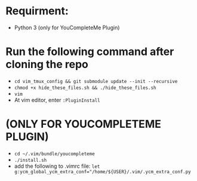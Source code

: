 # Requirment:
- Python 3 (only for YouCompleteMe Plugin)

# Run the following command after cloning the repo
- `cd vim_tmux_config && git submodule update --init --recursive`
- `chmod +x hide_these_files.sh && ./hide_these_files.sh`
- `vim`
- At vim editor, enter `:PluginInstall`

# (ONLY FOR YOUCOMPLETEME PLUGIN)
- `cd ~/.vim/bundle/youcompleteme`
- `./install.sh`
- add the following to .vimrc file: `let g:ycm_global_ycm_extra_conf="/home/${USER}/.vim/.ycm_extra_conf.py`
